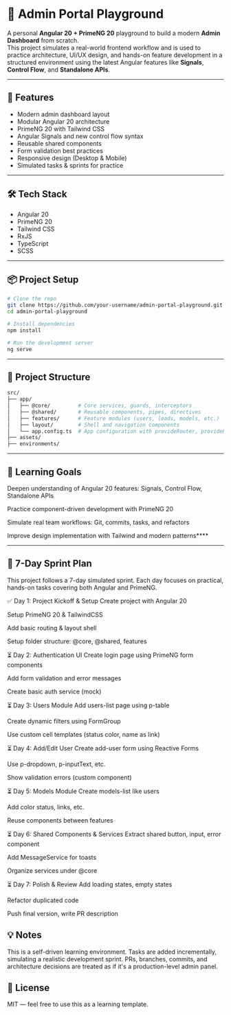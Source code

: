 # 🧩 Admin Portal Playground

A personal **Angular 20 + PrimeNG 20** playground to build a modern **Admin Dashboard** from scratch.  
This project simulates a real-world frontend workflow and is used to practice architecture, UI/UX design, and hands-on feature development in a structured environment using the latest Angular features like **Signals**, **Control Flow**, and **Standalone APIs**.

---

## 🚀 Features

- Modern admin dashboard layout  
- Modular Angular 20 architecture  
- PrimeNG 20 with Tailwind CSS  
- Angular Signals and new control flow syntax  
- Reusable shared components  
- Form validation best practices  
- Responsive design (Desktop & Mobile)  
- Simulated tasks & sprints for practice  

---

## 🛠️ Tech Stack

- Angular 20  
- PrimeNG 20  
- Tailwind CSS  
- RxJS  
- TypeScript  
- SCSS  

---

## 📦 Project Setup

```bash
# Clone the repo
git clone https://github.com/your-username/admin-portal-playground.git
cd admin-portal-playground

# Install dependencies
npm install

# Run the development server
ng serve
```

---

## 📁 Project Structure
```bash
src/
├── app/
│   ├── @core/         # Core services, guards, interceptors
│   ├── @shared/       # Reusable components, pipes, directives
│   ├── features/      # Feature modules (users, leads, models, etc.)
│   ├── layout/        # Shell and navigation components
│   └── app.config.ts  # App configuration with provideRouter, provideHttpClient...
├── assets/
├── environments/
```

---

## 🧠 Learning Goals
Deepen understanding of Angular 20 features: Signals, Control Flow, Standalone APIs

Practice component-driven development with PrimeNG 20

Simulate real team workflows: Git, commits, tasks, and refactors

Improve design implementation with Tailwind and modern patterns****

---

## 📆 7-Day Sprint Plan
This project follows a 7-day simulated sprint. Each day focuses on practical, hands-on tasks covering both Angular and PrimeNG.

✅ Day 1: Project Kickoff & Setup
 Create project with Angular 20

 Setup PrimeNG 20 & TailwindCSS

 Add basic routing & layout shell

 Setup folder structure: @core, @shared, features

⏳ Day 2: Authentication UI
 Create login page using PrimeNG form components

 Add form validation and error messages

 Create basic auth service (mock)

⏳ Day 3: Users Module
 Add users-list page using p-table

 Create dynamic filters using FormGroup

 Use custom cell templates (status color, name as link)

⏳ Day 4: Add/Edit User
 Create add-user form using Reactive Forms

 Use p-dropdown, p-inputText, etc.

 Show validation errors (custom component)

⏳ Day 5: Models Module
 Create models-list like users

 Add color status, links, etc.

 Reuse components between features

⏳ Day 6: Shared Components & Services
 Extract shared button, input, error component

 Add MessageService for toasts

 Organize services under @core

⏳ Day 7: Polish & Review
 Add loading states, empty states

 Refactor duplicated code

 Push final version, write PR description

## 💡 Notes
This is a self-driven learning environment. Tasks are added incrementally, simulating a realistic development sprint.
PRs, branches, commits, and architecture decisions are treated as if it's a production-level admin panel.

## 📌 License
MIT — feel free to use this as a learning template.
